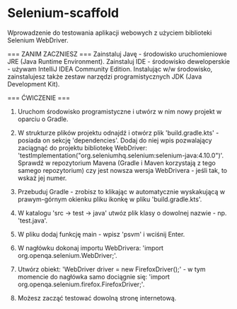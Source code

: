 # Selenium-scaffold

Wprowadzenie do testowania aplikacji webowych z użyciem biblioteki Selenium WebDriver.

=== ZANIM ZACZNIESZ ===
Zainstaluj Javę - środowisko uruchomieniowe JRE (Java Runtime Environment).
Zainstaluj IDE - środowisko deweloperskie - używam IntelliJ IDEA Community Edition.
Instalując w/w środowisko, zainstalujesz także zestaw narzędzi programistycznych JDK (Java Development Kit).

=== ĆWICZENIE ===
1. Uruchom środowisko programistyczne i utwórz w nim nowy projekt w oparciu o Gradle.

2. W strukturze plików projektu odnajdź i otwórz plik 'build.gradle.kts' - posiada on sekcję 'dependencies'. Dodaj do niej wpis pozwalający zaciągnąć do projektu bibliotekę WebDriver: 'testImplementation("org.seleniumhq.selenium:selenium-java:4.10.0")'. Sprawdź w repozytorium Mavena (Gradle i Maven korzystają z tego samego repozytorium) czy jest nowsza wersja WebDrivera - jeśli tak, to wskaż jej numer.
3. Przebuduj Gradle - zrobisz to klikając w automatycznie wyskakującą w prawym-górnym okienku pliku ikonkę w pliku 'build.gradle.kts'.
4. W katalogu 'src -> test -> java' utwóz plik klasy o dowolnej nazwie - np. 'test.java'.
5. W pliku dodaj funkcję main - wpisz 'psvm' i wciśnij Enter.
6. W nagłówku dokonaj importu WebDrivera: 'import org.openqa.selenium.WebDriver;'.
7. Utwórz obiekt: 'WebDriver driver = new FirefoxDriver();' - w tym momencie do nagłówka samo dociągnie się: 'import org.openqa.selenium.firefox.FirefoxDriver;'.
8. Możesz zacząć testować dowolną stronę internetową.
